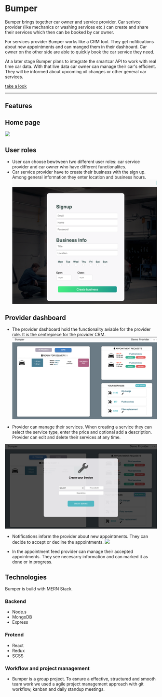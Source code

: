 # Bumper

Bumper brings together car owner and service provider. Car serivce provider (like mechanics or washing services etc.) can create and share their services which then can be booked by car owner. 

For services provider Bumper works like a CRM tool. They get nofitications about new appointments and can manged them in their dashboard.
Car owner on the other side are able to quickly book the car service they need.

At a later stage Bumper plans to integrate the smartcar API to work with real time car data.
With that live data car owner can manage their car's efficient. They will be informed about upcoming oil changes or other general car services.

[take a look](https://immense-scrubland-89264.herokuapp.com/#/)
***

## **Features**
## Home page
![](frontend/src/assets/images/home.png)
## User roles
* User can choose bewtween two different user roles: car service provider and car owner who have different functionalites. 
* Car service provider have to create their business with the sign up. Among general information they enter location and business hours. 
 ![](frontend/src/assets/images/createBusiness.png)


## Provider dashboard
* The provider dashboard hold the functionality aviable for the provider role. It is the  centrepiece for the provider CRM. 
![](frontend/src/assets/images/providerDashboard.png)


* Provider can manage their services. When creating a service they can select the service type, enter the price and optional add a description. Provider can edit and delete their services at any time.

![](frontend/src/assets/images/createService.png)


 * Notifications inform the provider about new appointments. They can decide to accept or decline the appointments.
 ![](frontend/src/assets/notification.png)
 
 * In the appointment feed provider can manage their accepted appointments. They see necesarry information and can marked it as done or in progress.



 ## **Technologies**
 Bumper is build with  MERN Stack. 

 ### Backend
 * Node.s
 * MongoDB
 * Express

 ### Frotend
 * React
 * Redux
 * SCSS
 ### Workflow and project management
 * Bumper is a group project. To esnure a effective, structured and smooth team work we used a agile project management approach with git workflow, kanban and daily standup meetings.


